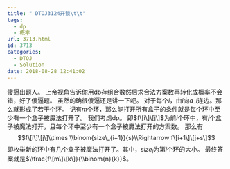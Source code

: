 ```yaml
---
title: " DTOJ3124开锁\t\t"
tags:
  - dp
  - 概率
url: 3713.html
id: 3713
categories:
  - DTOJ
  - Solution
date: 2018-08-28 12:41:02
---
```


傻逼出题人。 上帝视角告诉你用db存组合数然后求合法方案数再转化成概率不会错，好了傻逼题。 虽然的确很傻逼还是讲一下吧。 对于每个$i$，由$i$向$a\_i$连边。那么就形成了若干个环。 记有$m$个环，那么能打开所有盒子的条件就是每个环中至少有一个盒子被魔法打开了。 我们考虑dp。 即$f\[i\]\[j\]$为前$i$个环中，有$j$个盒子被魔法打开，且每个环中至少有一个盒子被魔法打开的方案数。 那么有 $$f\[i\]\[j\]\\times \\binom{size\_{i+1}}{s}\\Rightarrow f\[i+1\]\[j+s\]$$ 即枚举新的环中有几个盒子被魔法打开了。其中，$size_i$为第$i$个环的大小。 最终答案就是$\\frac{f\[m\]\[k\]}{\\binom{n}{k}}$。